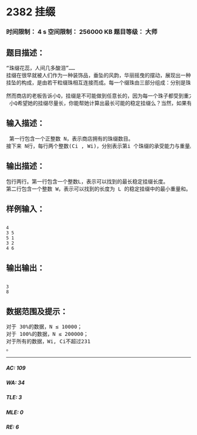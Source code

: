 # 2382 挂缀    
### 时间限制： 4 s     空间限制： 256000 KB     题目等级： 大师  
## 题目描述：  

<pre>
“珠缀花蕊，人间几多酸泪”……   
挂缀在很早就被人们作为一种装饰品，垂坠的风韵，华丽摇曳的摆动，展现出一种与众不同的优雅与高贵。而我们的主人公小Q，正想买一条漂亮的挂缀放在寝室里作为装饰。   
挂坠的构成，是由若干粒缀珠相互连接而成。每一个缀珠由三部分组成：分别是珠子、珠子上方的连接环与珠子下方的挂钩（如下图） 。我们可以简单的认为从上往下数的第 i 个缀珠是将它的连接环套在其上方（也就是第 i-1 个）缀珠的挂钩之上（第一个除外） 。小 Q想买一根足够长的挂缀，这样显得更有韵味☺   
   
然而商店的老板告诉小Q，挂缀是不可能做到任意长的，因为每一个珠子都受到重力作用，对其上方的挂钩有一定的拉力，而挂钩的承受能力是有限的。老板还告诉小 Q，他一共拥有 N 个珠缀（假设每一个珠缀都很漂亮，小 Q 都很喜欢） ，每个珠缀都有其各自的重量与承受能力。一个挂缀是稳定的，当且仅当对于其上的每一个珠缀，它下方所有珠缀的重量和（不包含自身）不超过其挂钩的承受能力。   
 小Q希望她的挂缀尽量长，你能帮她计算出最长可能的稳定挂缀么？当然，如果有多个可选方案，小Q希望总重量最小的。
</pre>
  
  
## 输入描述：  

<pre>
 第一行包含一个正整数 N，表示商店拥有的珠缀数目。  
接下来 N行，每行两个整数(Ci , Wi)，分别表示第i 个珠缀的承受能力与重量。
</pre>
  
  
## 输出描述：  

<pre>
包行两行。第一行包含一个整数L，表示可以找到的最长稳定挂缀长度。
第二行包含一个整数 W，表示可以找到的长度为 L 的稳定挂缀中的最小重量和。
</pre>
  
  
## 样例输入：  

<pre><code>
4   
3 5   
5 1   
3 2   
4 6
</code></pre>
  
  
## 输出输出：  

<pre><code>
3   
8
</code></pre>
  
  
## 数据范围及提示：  

<pre>
对于 30%的数据，N ≤ 10000；   
对于 100%的数据，N ≤ 200000；   
对于所有的数据，Wi, Ci不超过231  
。
</pre>
  
  
***  

##### AC: 109  
##### WA: 34  
##### TLE: 3  
##### MLE: 0  
##### RE: 6  
